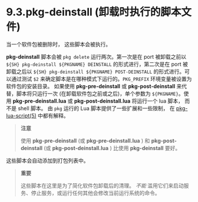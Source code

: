 # 9.3.pkg-deinstall (卸载时执行的脚本文件)

当一个软件包被删除时， 这些脚本会被执行。

**pkg-deinstall** 脚本会被 `pkg delete` 运行两次。第一次是在 port 被卸载之前以 `${SH} pkg-deinstall ${PKGNAME} DEINSTALL` 的形式进行，第二次是在 port 被卸载之后以 `${SH} pkg-deinstall ${PKGNAME} POST-DEINSTALL` 的形式进行。可以通过测试 `$2` 来确定脚本是在哪种模式下运行的。`PKG_PREFIX` 环境变量被设置为软件包的安装目录。
如果使用 **pkg-pre-deinstall** 或 **pkg-post-deinstall** 来代替，脚本将只运行一次 (在卸载软件包之前或之后)，单个参数为 `${PKGNAME}`。使用 **pkg-pre-deinstall.lua** 或 **pkg-post-deinstall.lua** 将运行一个 lua 脚本， 而不是 shell 脚本。
由 `pkg` 运行的 Lua 脚本提供了一些扩展和一些限制， 在 [pkg-lua-script(5)](https://www.freebsd.org/cgi/man.cgi?query=pkg-lua-script&sektion=5&format=html) 中都有解释。

>**注意**
>
> 使用 **pkg-pre-deinstall** (或 **pkg-pre-deinstall.lua** ) 和 **pkg-post-deinstall** (或 **pkg-post-deinstall.lua** ) 比使用 **pkg-deinstall** 要好。

这些脚本会自动添加到打包列表中。

>**重要**
>
> 这些脚本在这里是为了简化软件包卸载后的清理。 *不能* 滥用它们来启动服务、停止服务，或运行任何其他会修改当前运行系统的命令。
